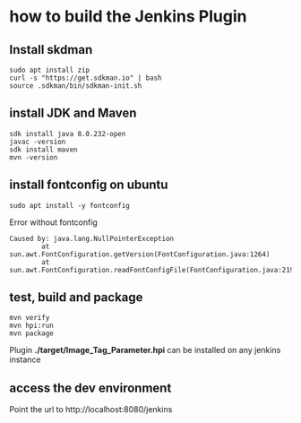 # how to build the Jenkins Plugin
 
## Install skdman
```
sudo apt install zip
curl -s "https://get.sdkman.io" | bash
source .sdkman/bin/sdkman-init.sh 
```

## install JDK and Maven
```
sdk install java 8.0.232-open
javac -version
sdk install maven
mvn -version
```

## install fontconfig on ubuntu
```
sudo apt install -y fontconfig
```
Error without fontconfig
```
Caused by: java.lang.NullPointerException
        at sun.awt.FontConfiguration.getVersion(FontConfiguration.java:1264)
        at sun.awt.FontConfiguration.readFontConfigFile(FontConfiguration.java:219)
```

## test, build and package
```
mvn verify
mvn hpi:run
mvn package
```
Plugin **./target/Image_Tag_Parameter.hpi** can be installed on any jenkins instance

## access the dev environment
Point the url to http://localhost:8080/jenkins
